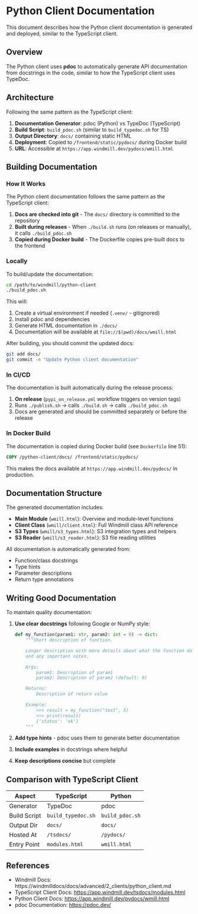 # Python Client Documentation

This document describes how the Python client documentation is generated and deployed, similar to the TypeScript client.

## Overview

The Python client uses **pdoc** to automatically generate API documentation from docstrings in the code, similar to how the TypeScript client uses TypeDoc.

## Architecture

Following the same pattern as the TypeScript client:

1. **Documentation Generator**: pdoc (Python) vs TypeDoc (TypeScript)
2. **Build Script**: `build_pdoc.sh` (similar to `build_typedoc.sh` for TS)
3. **Output Directory**: `docs/` containing static HTML
4. **Deployment**: Copied to `/frontend/static/pydocs/` during Docker build
5. **URL**: Accessible at `https://app.windmill.dev/pydocs/wmill.html`

## Building Documentation

### How It Works

The Python client documentation follows the same pattern as the TypeScript client:

1. **Docs are checked into git** - The `docs/` directory is committed to the repository
2. **Built during releases** - When `./build.sh` runs (on releases or manually), it calls `./build_pdoc.sh`
3. **Copied during Docker build** - The Dockerfile copies pre-built docs to the frontend

### Locally

To build/update the documentation:

```bash
cd /path/to/windmill/python-client
./build_pdoc.sh
```

This will:
1. Create a virtual environment if needed (`.venv/` - gitignored)
2. Install pdoc and dependencies
3. Generate HTML documentation in `./docs/`
4. Documentation will be available at `file://$(pwd)/docs/wmill.html`

After building, you should commit the updated docs:
```bash
git add docs/
git commit -m "Update Python client documentation"
```

### In CI/CD

The documentation is built automatically during the release process:

1. **On release** (`pypi_on_release.yml` workflow triggers on version tags)
2. Runs `./publish.sh` → calls `./build.sh` → calls `./build_pdoc.sh`
3. Docs are generated and should be committed separately or before the release

### In Docker Build

The documentation is copied during Docker build (see `Dockerfile` line 51):

```dockerfile
COPY /python-client/docs/ /frontend/static/pydocs/
```

This makes the docs available at `https://app.windmill.dev/pydocs/` in production.

## Documentation Structure

The generated documentation includes:

- **Main Module** (`wmill.html`): Overview and module-level functions
- **Client Class** (`wmill/client.html`): Full Windmill class API reference
- **S3 Types** (`wmill/s3_types.html`): S3 integration types and helpers
- **S3 Reader** (`wmill/s3_reader.html`): S3 file reading utilities

All documentation is automatically generated from:
- Function/class docstrings
- Type hints
- Parameter descriptions
- Return type annotations

## Writing Good Documentation

To maintain quality documentation:

1. **Use clear docstrings** following Google or NumPy style:
   ```python
   def my_function(param1: str, param2: int = 0) -> dict:
       """Short description of function.

       Longer description with more details about what the function does
       and any important notes.

       Args:
           param1: Description of param1
           param2: Description of param2 (default: 0)

       Returns:
           Description of return value

       Example:
           >>> result = my_function("test", 5)
           >>> print(result)
           {'status': 'ok'}
       """
   ```

2. **Add type hints** - pdoc uses them to generate better documentation
3. **Include examples** in docstrings where helpful
4. **Keep descriptions concise** but complete

## Comparison with TypeScript Client

| Aspect | TypeScript | Python |
|--------|-----------|--------|
| Generator | TypeDoc | pdoc |
| Build Script | `build_typedoc.sh` | `build_pdoc.sh` |
| Output Dir | `docs/` | `docs/` |
| Hosted At | `/tsdocs/` | `/pydocs/` |
| Entry Point | `modules.html` | `wmill.html` |

## References

- Windmill Docs: https://windmilldocs/docs/advanced/2_clients/python_client.md
- TypeScript Client Docs: https://app.windmill.dev/tsdocs/modules.html
- Python Client Docs: https://app.windmill.dev/pydocs/wmill.html
- pdoc Documentation: https://pdoc.dev/
